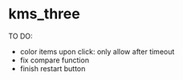 # kms_three

TO DO:
- color items upon click: only allow after timeout
- fix compare function
- finish restart button 